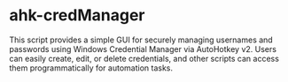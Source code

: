 # ahk-credManager
This script provides a simple GUI for securely managing usernames and passwords using Windows Credential Manager via AutoHotkey v2. Users can easily create, edit, or delete credentials, and other scripts can access them programmatically for automation tasks. 

